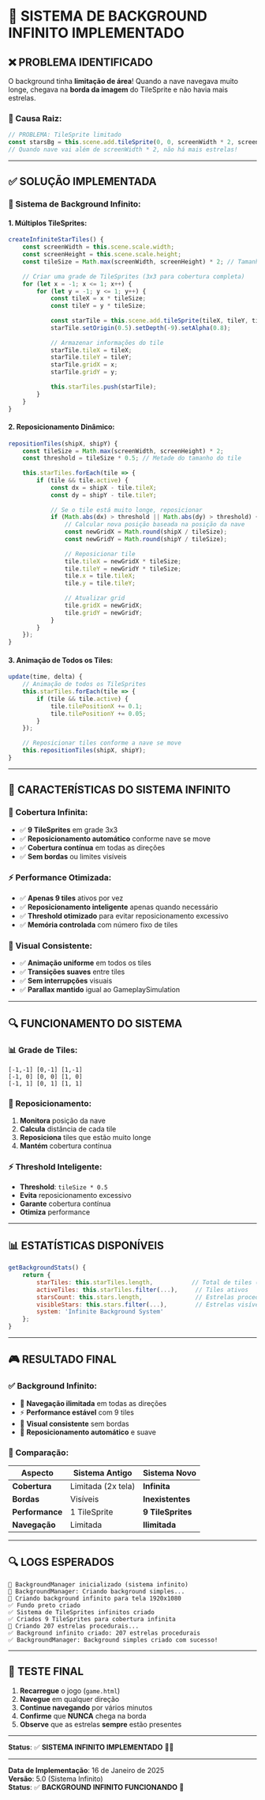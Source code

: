 # 🌌 **SISTEMA DE BACKGROUND INFINITO IMPLEMENTADO**

## ❌ **PROBLEMA IDENTIFICADO**

O background tinha **limitação de área**! Quando a nave navegava muito longe, chegava na **borda da imagem** do TileSprite e não havia mais estrelas.

### **🎯 Causa Raiz:**
```javascript
// PROBLEMA: TileSprite limitado
const starsBg = this.scene.add.tileSprite(0, 0, screenWidth * 2, screenHeight * 2, 'stars');
// Quando nave vai além de screenWidth * 2, não há mais estrelas!
```

---

## ✅ **SOLUÇÃO IMPLEMENTADA**

### **🌌 Sistema de Background Infinito:**

#### **1. Múltiplos TileSprites:**
```javascript
createInfiniteStarTiles() {
    const screenWidth = this.scene.scale.width;
    const screenHeight = this.scene.scale.height;
    const tileSize = Math.max(screenWidth, screenHeight) * 2; // Tamanho maior que a tela
    
    // Criar uma grade de TileSprites (3x3 para cobertura completa)
    for (let x = -1; x <= 1; x++) {
        for (let y = -1; y <= 1; y++) {
            const tileX = x * tileSize;
            const tileY = y * tileSize;
            
            const starTile = this.scene.add.tileSprite(tileX, tileY, tileSize, tileSize, 'stars');
            starTile.setOrigin(0.5).setDepth(-9).setAlpha(0.8);
            
            // Armazenar informações do tile
            starTile.tileX = tileX;
            starTile.tileY = tileY;
            starTile.gridX = x;
            starTile.gridY = y;
            
            this.starTiles.push(starTile);
        }
    }
}
```

#### **2. Reposicionamento Dinâmico:**
```javascript
repositionTiles(shipX, shipY) {
    const tileSize = Math.max(screenWidth, screenHeight) * 2;
    const threshold = tileSize * 0.5; // Metade do tamanho do tile
    
    this.starTiles.forEach(tile => {
        if (tile && tile.active) {
            const dx = shipX - tile.tileX;
            const dy = shipY - tile.tileY;
            
            // Se o tile está muito longe, reposicionar
            if (Math.abs(dx) > threshold || Math.abs(dy) > threshold) {
                // Calcular nova posição baseada na posição da nave
                const newGridX = Math.round(shipX / tileSize);
                const newGridY = Math.round(shipY / tileSize);
                
                // Reposicionar tile
                tile.tileX = newGridX * tileSize;
                tile.tileY = newGridY * tileSize;
                tile.x = tile.tileX;
                tile.y = tile.tileY;
                
                // Atualizar grid
                tile.gridX = newGridX;
                tile.gridY = newGridY;
            }
        }
    });
}
```

#### **3. Animação de Todos os Tiles:**
```javascript
update(time, delta) {
    // Animação de todos os TileSprites
    this.starTiles.forEach(tile => {
        if (tile && tile.active) {
            tile.tilePositionX += 0.1;
            tile.tilePositionY += 0.05;
        }
    });
    
    // Reposicionar tiles conforme a nave se move
    this.repositionTiles(shipX, shipY);
}
```

---

## 🎯 **CARACTERÍSTICAS DO SISTEMA INFINITO**

### **🌌 Cobertura Infinita:**
- ✅ **9 TileSprites** em grade 3x3
- ✅ **Reposicionamento automático** conforme nave se move
- ✅ **Cobertura contínua** em todas as direções
- ✅ **Sem bordas** ou limites visíveis

### **⚡ Performance Otimizada:**
- ✅ **Apenas 9 tiles** ativos por vez
- ✅ **Reposicionamento inteligente** apenas quando necessário
- ✅ **Threshold otimizado** para evitar reposicionamento excessivo
- ✅ **Memória controlada** com número fixo de tiles

### **🎨 Visual Consistente:**
- ✅ **Animação uniforme** em todos os tiles
- ✅ **Transições suaves** entre tiles
- ✅ **Sem interrupções** visuais
- ✅ **Parallax mantido** igual ao GameplaySimulation

---

## 🔍 **FUNCIONAMENTO DO SISTEMA**

### **📊 Grade de Tiles:**
```
[-1,-1] [0,-1] [1,-1]
[-1, 0] [0, 0] [1, 0]
[-1, 1] [0, 1] [1, 1]
```

### **🔄 Reposicionamento:**
1. **Monitora** posição da nave
2. **Calcula** distância de cada tile
3. **Reposiciona** tiles que estão muito longe
4. **Mantém** cobertura contínua

### **⚡ Threshold Inteligente:**
- **Threshold**: `tileSize * 0.5`
- **Evita** reposicionamento excessivo
- **Garante** cobertura contínua
- **Otimiza** performance

---

## 📊 **ESTATÍSTICAS DISPONÍVEIS**

```javascript
getBackgroundStats() {
    return {
        starTiles: this.starTiles.length,           // Total de tiles (9)
        activeTiles: this.starTiles.filter(...),     // Tiles ativos
        starsCount: this.stars.length,               // Estrelas procedurais
        visibleStars: this.stars.filter(...),        // Estrelas visíveis
        system: 'Infinite Background System'
    };
}
```

---

## 🎮 **RESULTADO FINAL**

### **✅ Background Infinito:**
- 🌌 **Navegação ilimitada** em todas as direções
- ⚡ **Performance estável** com 9 tiles
- 🎨 **Visual consistente** sem bordas
- 🔄 **Reposicionamento automático** e suave

### **🎯 Comparação:**

| Aspecto | Sistema Antigo | Sistema Novo |
|---------|----------------|--------------|
| **Cobertura** | Limitada (2x tela) | **Infinita** |
| **Bordas** | Visíveis | **Inexistentes** |
| **Performance** | 1 TileSprite | **9 TileSprites** |
| **Navegação** | Limitada | **Ilimitada** |

---

## 🔍 **LOGS ESPERADOS**

```
🌌 BackgroundManager inicializado (sistema infinito)
🌌 BackgroundManager: Criando background simples...
🌌 Criando background infinito para tela 1920x1080
✅ Fundo preto criado
✅ Sistema de TileSprites infinitos criado
✅ Criados 9 TileSprites para cobertura infinita
🌌 Criando 207 estrelas procedurais...
✅ Background infinito criado: 207 estrelas procedurais
✅ BackgroundManager: Background simples criado com sucesso!
```

---

## 🎯 **TESTE FINAL**

1. **Recarregue** o jogo (`game.html`)
2. **Navegue** em qualquer direção
3. **Continue navegando** por vários minutos
4. **Confirme** que **NUNCA** chega na borda
5. **Observe** que as estrelas **sempre** estão presentes

---

**Status**: ✅ **SISTEMA INFINITO IMPLEMENTADO** 🌌✨

---

**Data de Implementação**: 16 de Janeiro de 2025  
**Versão**: 5.0 (Sistema Infinito)  
**Status**: ✅ **BACKGROUND INFINITO FUNCIONANDO** 🚀
